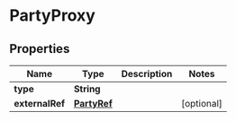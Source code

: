 

# PartyProxy

## Properties

Name | Type | Description | Notes
------------ | ------------- | ------------- | -------------
**type** | **String** |  | 
**externalRef** | [**PartyRef**](PartyRef.md) |  |  [optional]





